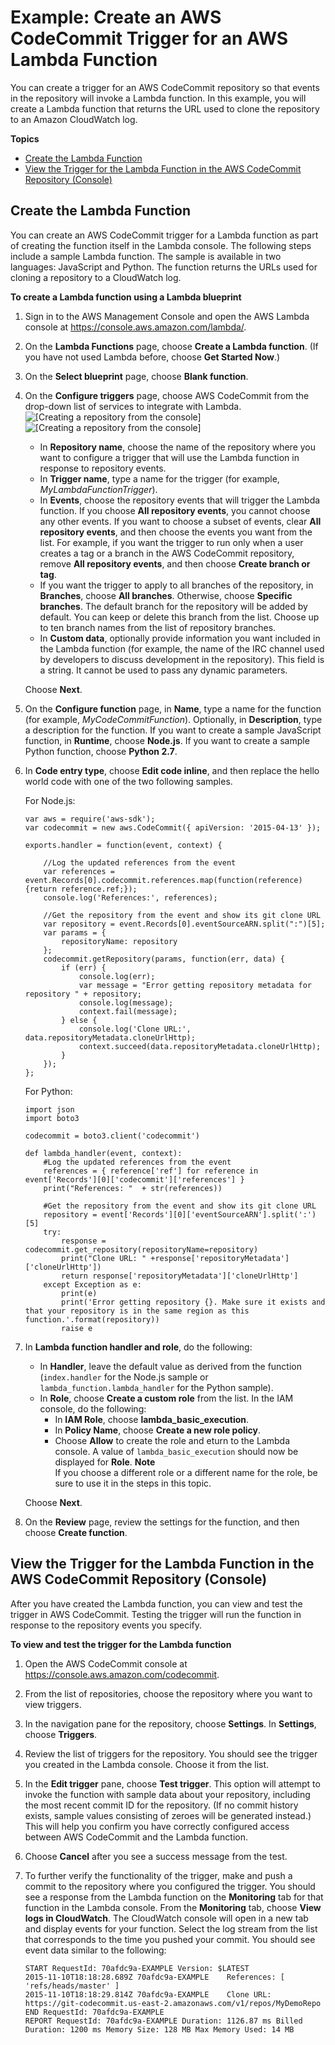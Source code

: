 # Example: Create an AWS CodeCommit Trigger for an AWS Lambda Function<a name="how-to-notify-lambda"></a>

You can create a trigger for an AWS CodeCommit repository so that events in the repository will invoke a Lambda function\. In this example, you will create a Lambda function that returns the URL used to clone the repository to an Amazon CloudWatch log\.   

**Topics**
+ [Create the Lambda Function](#how-to-notify-lambda-create-function)
+ [View the Trigger for the Lambda Function in the AWS CodeCommit Repository \(Console\)](#how-to-notify-lam-view)

## Create the Lambda Function<a name="how-to-notify-lambda-create-function"></a>

You can create an AWS CodeCommit trigger for a Lambda function as part of creating the function itself in the Lambda console\. The following steps include a sample Lambda function\. The sample is available in two languages: JavaScript and Python\. The function returns the URLs used for cloning a repository to a CloudWatch log\.

**To create a Lambda function using a Lambda blueprint**

1. Sign in to the AWS Management Console and open the AWS Lambda console at [https://console\.aws\.amazon\.com/lambda/](https://console.aws.amazon.com/lambda/)\.

1. On the **Lambda Functions** page, choose **Create a Lambda function**\. \(If you have not used Lambda before, choose **Get Started Now**\.\)

1. On the **Select blueprint** page, choose **Blank function**\.

1. On the **Configure triggers** page, choose AWS CodeCommit from the drop\-down list of services to integrate with Lambda\.   
![\[Creating a repository from the console\]](http://docs.aws.amazon.com/codecommit/latest/userguide/images/codecommit-lambda-trigger.png)![\[Creating a repository from the console\]](http://docs.aws.amazon.com/codecommit/latest/userguide/)
   + In **Repository name**, choose the name of the repository where you want to configure a trigger that will use the Lambda function in response to repository events\.
   + In **Trigger name**, type a name for the trigger \(for example, *MyLambdaFunctionTrigger*\)\.
   + In **Events**, choose the repository events that will trigger the Lambda function\. If you choose **All repository events**, you cannot choose any other events\. If you want to choose a subset of events, clear **All repository events**, and then choose the events you want from the list\. For example, if you want the trigger to run only when a user creates a tag or a branch in the AWS CodeCommit repository, remove **All repository events**, and then choose **Create branch or tag**\.
   + If you want the trigger to apply to all branches of the repository, in **Branches**, choose **All branches**\. Otherwise, choose **Specific branches**\. The default branch for the repository will be added by default\. You can keep or delete this branch from the list\. Choose up to ten branch names from the list of repository branches\.
   + In **Custom data**, optionally provide information you want included in the Lambda function \(for example, the name of the IRC channel used by developers to discuss development in the repository\)\. This field is a string\. It cannot be used to pass any dynamic parameters\.

   Choose **Next**\.

1. On the **Configure function** page, in **Name**, type a name for the function \(for example, *MyCodeCommitFunction*\)\. Optionally, in **Description**, type a description for the function\. If you want to create a sample JavaScript function, in **Runtime**, choose **Node\.js**\. If you want to create a sample Python function, choose **Python 2\.7**\.

1. In **Code entry type**, choose **Edit code inline**, and then replace the hello world code with one of the two following samples\.

   For Node\.js:

   ```
   var aws = require('aws-sdk');
   var codecommit = new aws.CodeCommit({ apiVersion: '2015-04-13' });
   
   exports.handler = function(event, context) {
       
       //Log the updated references from the event
       var references = event.Records[0].codecommit.references.map(function(reference) {return reference.ref;});
       console.log('References:', references);
       
       //Get the repository from the event and show its git clone URL
       var repository = event.Records[0].eventSourceARN.split(":")[5];
       var params = {
           repositoryName: repository
       };
       codecommit.getRepository(params, function(err, data) {
           if (err) {
               console.log(err);
               var message = "Error getting repository metadata for repository " + repository;
               console.log(message);
               context.fail(message);
           } else {
               console.log('Clone URL:', data.repositoryMetadata.cloneUrlHttp);
               context.succeed(data.repositoryMetadata.cloneUrlHttp);
           }
       });
   };
   ```

   For Python:

   ```
   import json
   import boto3
   
   codecommit = boto3.client('codecommit')
   
   def lambda_handler(event, context):
       #Log the updated references from the event
       references = { reference['ref'] for reference in event['Records'][0]['codecommit']['references'] }
       print("References: "  + str(references))
       
       #Get the repository from the event and show its git clone URL
       repository = event['Records'][0]['eventSourceARN'].split(':')[5]
       try:
           response = codecommit.get_repository(repositoryName=repository)
           print("Clone URL: " +response['repositoryMetadata']['cloneUrlHttp'])
           return response['repositoryMetadata']['cloneUrlHttp']
       except Exception as e:
           print(e)
           print('Error getting repository {}. Make sure it exists and that your repository is in the same region as this function.'.format(repository))
           raise e
   ```

1. In **Lambda function handler and role**, do the following:
   + In **Handler**, leave the default value as derived from the function \(`index.handler` for the Node\.js sample or `lambda_function.lambda_handler` for the Python sample\)\. 
   + In **Role**, choose **Create a custom role** from the list\. In the IAM console, do the following:
     + In **IAM Role**, choose **lambda\_basic\_execution**\.
     + In **Policy Name**, choose **Create a new role policy**\.
     + Choose **Allow** to create the role and eturn to the Lambda console\. A value of `lambda_basic_execution` should now be displayed for **Role**\. 
**Note**  
If you choose a different role or a different name for the role, be sure to use it in the steps in this topic\.

   Choose **Next**\.

1. On the **Review** page, review the settings for the function, and then choose **Create function**\.

## View the Trigger for the Lambda Function in the AWS CodeCommit Repository \(Console\)<a name="how-to-notify-lam-view"></a>

After you have created the Lambda function, you can view and test the trigger in AWS CodeCommit\. Testing the trigger will run the function in response to the repository events you specify\.

**To view and test the trigger for the Lambda function**

1. Open the AWS CodeCommit console at [https://console\.aws\.amazon\.com/codecommit](https://console.aws.amazon.com/codecommit)\.

1. From the list of repositories, choose the repository where you want to view triggers\.

1. In the navigation pane for the repository, choose **Settings**\. In **Settings**, choose **Triggers**\.

1. Review the list of triggers for the repository\. You should see the trigger you created in the Lambda console\. Choose it from the list\.

1. In the **Edit trigger** pane, choose **Test trigger**\. This option will attempt to invoke the function with sample data about your repository, including the most recent commit ID for the repository\. \(If no commit history exists, sample values consisting of zeroes will be generated instead\.\) This will help you confirm you have correctly configured access between AWS CodeCommit and the Lambda function\.

1. Choose **Cancel** after you see a success message from the test\.

1. To further verify the functionality of the trigger, make and push a commit to the repository where you configured the trigger\. You should see a response from the Lambda function on the **Monitoring** tab for that function in the Lambda console\. From the **Monitoring** tab, choose **View logs in CloudWatch**\. The CloudWatch console will open in a new tab and display events for your function\. Select the log stream from the list that corresponds to the time you pushed your commit\. You should see event data similar to the following:

   ```
   START RequestId: 70afdc9a-EXAMPLE Version: $LATEST
   2015-11-10T18:18:28.689Z	70afdc9a-EXAMPLE	References: [ 'refs/heads/master' ]
   2015-11-10T18:18:29.814Z	70afdc9a-EXAMPLE	Clone URL: https://git-codecommit.us-east-2.amazonaws.com/v1/repos/MyDemoRepo
   END RequestId: 70afdc9a-EXAMPLE
   REPORT RequestId: 70afdc9a-EXAMPLE Duration: 1126.87 ms Billed Duration: 1200 ms Memory Size: 128 MB Max Memory Used: 14 MB
   ```